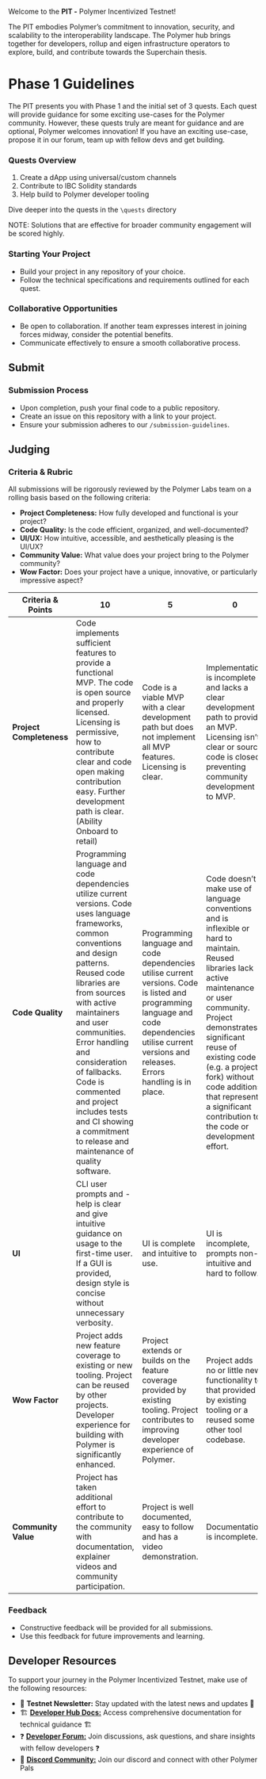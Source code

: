 Welcome to the **PIT -** Polymer Incentivized Testnet! 

The PIT embodies Polymer’s commitment to innovation, security, and scalability to the interoperability landscape. The Polymer hub brings together for developers, rollup and eigen infrastructure operators to explore, build, and contribute towards the Superchain thesis.

# Phase 1 Guidelines

The PIT presents you with Phase 1 and the initial set of 3 quests. Each quest will provide guidance for some exciting use-cases for the Polymer community. However, these quests truly are meant for guidance and are optional, Polymer welcomes innovation! If you have an exciting use-case, propose it in our forum, team up with fellow devs and get building.

### Quests Overview 
1. Create a dApp using universal/custom channels
2. Contribute to IBC Solidity standards
3. Help build to Polymer developer tooling 

Dive deeper into the quests in the `\quests` directory

NOTE: Solutions that are effective for broader community engagement will be scored highly.

### Starting Your Project
- Build your project in any repository of your choice.
- Follow the technical specifications and requirements outlined for each quest.

### Collaborative Opportunities
- Be open to collaboration. If another team expresses interest in joining forces midway, consider the potential benefits.
- Communicate effectively to ensure a smooth collaborative process.

## Submit

### Submission Process
- Upon completion, push your final code to a public repository.
- Create an issue on this repository with a link to your project.
- Ensure your submission adheres to our `/submission-guidelines`.

## Judging

### Criteria & Rubric
All submissions will be rigorously reviewed by the Polymer Labs team on a rolling basis based on the following criteria:
- **Project Completeness:** How fully developed and functional is your project?
- **Code Quality:** Is the code efficient, organized, and well-documented?
- **UI/UX:** How intuitive, accessible, and aesthetically pleasing is the UI/UX?
- **Community Value:** What value does your project bring to the Polymer community?
- **Wow Factor:** Does your project have a unique, innovative, or particularly impressive aspect?

| Criteria   & Points               | 10 | 5 | 0 |
|---------------------------|---|---|---|
| **Project Completeness**  |  Code implements sufficient features to provide a functional MVP. The code is open source and properly licensed. Licensing is permissive, how to contribute clear and code open making contribution easy. Further development path is clear. (Ability Onboard to retail) |  Code is a viable MVP with a clear development path but does not implement all MVP features. Licensing is clear. | Implementation is incomplete and lacks a clear development path to provide an MVP. Licensing isn’t clear or source code is closed preventing community development to MVP.  |
| **Code Quality**          |  Programming language and code dependencies utilize current versions. Code uses language frameworks, common conventions and design patterns. Reused code libraries are from sources with active maintainers and user communities. Error handling and consideration of fallbacks. Code is commented and project includes tests and CI showing a commitment to release and maintenance of quality software. |  Programming language and code dependencies utilise current versions. Code is listed and programming language and code dependencies utilise current versions and releases. Errors handling is in place. |  Code doesn’t make use of language conventions and is inflexible or hard to maintain. Reused libraries lack active maintenance or user community. Project demonstrates significant reuse of existing code (e.g. a project fork) without code additions that represent a significant contribution to the code or development effort. |
| **UI**                    | CLI user prompts and -help is clear and give intuitive guidance on usage to the first-time user. If a GUI is provided, design style is concise without unnecessary verbosity.  | UI is complete and intuitive to use.  |  UI is incomplete, prompts non-intuitive and hard to follow. |
| **Wow Factor**            | Project adds new feature coverage to existing or new tooling. Project can be reused by other projects. Developer experience for building with Polymer is significantly enhanced.  | Project extends or builds on the feature coverage provided by existing tooling. Project contributes to improving developer experience of Polymer.  | Project adds no or little new functionality to that provided by existing tooling or a reused some other tool codebase.  |
| **Community Value**       | Project has taken additional effort to contribute to the community with documentation, explainer videos and community participation.  |  Project is well documented, easy to follow and has a video demonstration. |  Documentation is incomplete. |


### Feedback
- Constructive feedback will be provided for all submissions.
- Use this feedback for future improvements and learning.

## Developer Resources

To support your journey in the Polymer Incentivized Testnet, make use of the following resources:

- 📰 **Testnet Newsletter:** Stay updated with the latest news and updates 📰
- 🏗️ **[Developer Hub Docs:](https://docs.polymerlabs.org/)** Access comprehensive documentation for technical guidance 🏗️
- ❓ **[Developer Forum:](https://forum.polymerlabs.org/)** Join discussions, ask questions, and share insights with fellow developers ❓
- 📢 **[Discord Community:](https://discord.gg/qexCh3Ee4E)** Join our discord and connect with other Polymer Pals
